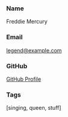 ### Name
Freddie Mercury

### Email
legend@example.com

### GitHub
[GitHub Profile](https://github.com/your-username)

### Tags
[singing, queen, stuff]